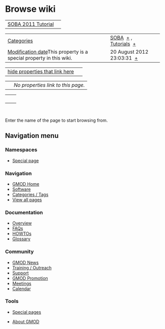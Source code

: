 



<span id="top"></span>




# <span dir="auto">Browse wiki</span>






|                                                                     |     |
|---------------------------------------------------------------------|-----|
| [SOBA 2011 Tutorial](/wiki/SOBA_2011_Tutorial "SOBA 2011 Tutorial") |     |

|  |  |
|----|----|
| [Categories](/wiki/Special%3ACategories "Special%3ACategories") | <span class="smwb-value">[SOBA](/wiki/Category%3ASOBA "Category%3ASOBA")  <span class="smwsearch">[+](/wiki/Special%3ASearchByProperty/SOBA "Special%3ASearchByProperty/SOBA")</span></span> , <span class="smwb-value">[Tutorials](/wiki/Category%3ATutorials "Category%3ATutorials")  <span class="smwsearch">[+](/wiki/Special%3ASearchByProperty/Tutorials "Special%3ASearchByProperty/Tutorials")</span></span> |
| <span class="smw-highlighter" data-type="1" state="inline" data-title="Property"><span class="smwbuiltin">[Modification date](/wiki/Property:Modification_date "Property:Modification date")</span><span class="smwttcontent">This property is a special property in this wiki.</span></span> | <span class="smwb-value">20 August 2012 23:03:31  <span class="smwsearch">[+](/wiki/Special%3ASearchByProperty/Modification-20date/20-20August-202012-2023:03:31 "Special%3ASearchByProperty/Modification-20date/20-20August-202012-2023:03:31")</span></span> |

<span id="smw_browse_incoming"></span>

|  |  |
|----|----|
| [hide properties that link here](/mediawiki/index.php?title=Special:Browse&offset=0&dir=out&article=SOBA+2011+Tutorial)  |  |

|     |                                    |
|-----|------------------------------------|
|     | *No properties link to this page.* |

|     |     |
|-----|-----|
|     |     |

 

Enter the name of the page to start browsing from.  








## Navigation menu



### Namespaces

- <span id="ca-nstab-special">[Special
  page](/wiki/Special%3ABrowse/SOBA_2011_Tutorial "This is a special page, you cannot edit the page itself")</span>






### Navigation



- <span id="n-GMOD-Home">[GMOD Home](/wiki/Main_Page)</span>
- <span id="n-Software">[Software](/wiki/GMOD_Components)</span>
- <span id="n-Categories-.2F-Tags">[Categories /
  Tags](/wiki/Categories)</span>
- <span id="n-View-all-pages">[View all
  pages](/wiki/Special:AllPages)</span>




### Documentation



- <span id="n-Overview">[Overview](/wiki/Overview)</span>
- <span id="n-FAQs">[FAQs](/wiki/Category%3AFAQ)</span>
- <span id="n-HOWTOs">[HOWTOs](/wiki/Category%3AHOWTO)</span>
- <span id="n-Glossary">[Glossary](/wiki/Glossary)</span>




### Community



- <span id="n-GMOD-News">[GMOD News](/wiki/GMOD_News)</span>
- <span id="n-Training-.2F-Outreach">[Training /
  Outreach](/wiki/Training_and_Outreach)</span>
- <span id="n-Support">[Support](/wiki/Support)</span>
- <span id="n-GMOD-Promotion">[GMOD
  Promotion](/wiki/GMOD_Promotion)</span>
- <span id="n-Meetings">[Meetings](/wiki/Meetings)</span>
- <span id="n-Calendar">[Calendar](/wiki/Calendar)</span>




### Tools



- <span id="t-specialpages"><a href="/wiki/Special%3ASpecialPages" accesskey="q"
  title="A list of all special pages [q]">Special pages</a></span>






- <span id="footer-places-about">[About
  GMOD](/wiki/GMOD%3AAbout "GMOD%3AAbout")</span>

<!-- -->




